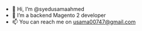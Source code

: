 - 👋 Hi, I’m @syedusamaahmed
- 👀 I’m a backend Magento 2 developer
- 📫 You can reach me on usama00747@gmail.com
